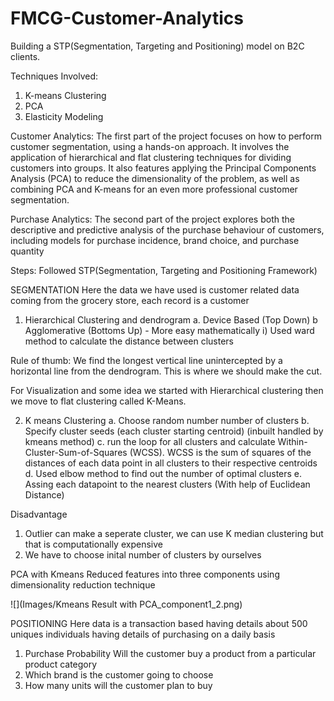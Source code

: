# FMCG-Customer-Analytics
Building a STP(Segmentation, Targeting and Positioning) model on B2C clients.

Techniques Involved:
1. K-means Clustering
2. PCA
3. Elasticity Modeling

Customer Analytics: The first part of the project focuses on how to perform customer segmentation,
using a hands-on approach. It involves the application of hierarchical and flat clustering techniques for
dividing customers into groups. It also features applying the Principal Components Analysis (PCA) to
reduce the dimensionality of the problem, as well as combining PCA and K-means for an even more
professional customer segmentation.

Purchase Analytics: The second part of the project explores both the descriptive and predictive
analysis of the purchase behaviour of customers, including models for purchase incidence, brand
choice, and purchase quantity

Steps:
Followed STP(Segmentation, Targeting and Positioning Framework)

SEGMENTATION
Here the data we have used is customer related data coming from the grocery store, each record is a customer 
1. Hierarchical Clustering and dendrogram
a. Device Based (Top Down)
b Agglomerative (Bottoms Up)  - More easy mathematically 
 i) Used ward method to calculate the distance between clusters
 
Rule of thumb:
We find the longest vertical line unintercepted by a horizontal line from the dendrogram. This is where we should make the cut.

For Visualization and some idea we started with Hierarchical clustering then we move to flat clustering called K-Means.

2. K means Clustering
a. Choose random number number of clusters
b. Specify cluster seeds (each cluster starting centroid) (inbuilt handled by kmeans method)
c. run the loop for all clusters and calculate Within-Cluster-Sum-of-Squares (WCSS). 
WCSS is the sum of squares of the distances of each data point in all clusters to their respective centroids
d. Used elbow method to find out the number of optimal clusters
e. Assing each datapoint to the nearest clusters (With help of Euclidean Distance)

Disadvantage
1. Outlier can make a seperate cluster, we can use K median clustering but that is computationally expensive
2. We have to choose inital number of clusters by ourselves

PCA with Kmeans
Reduced features into three components using dimensionality reduction technique

![](Images/Kmeans Result with PCA_component1_2.png)

POSITIONING
Here data is a transaction based having details about 500 uniques individuals having details of purchasing on a daily basis
1. Purchase Probability
Will the customer buy a product from a particular product category 
2. Which brand is the customer going to choose
3. How many units will the customer plan to buy
